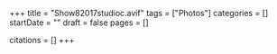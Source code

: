 +++
title = "Show82017studioc.avif"
tags = ["Photos"]
categories = []
startDate = ""
draft = false
pages = []

citations = []
+++
